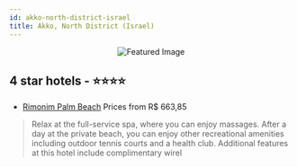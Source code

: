 ```yaml
---
id: akko-north-district-israel
title: Akko, North District (Israel)
---
```


<center><img src="https://i.travelapi.com/hotels/1000000/910000/901300/901284/ca0129f1_z.jpg" alt="Featured Image" /></center>


##  4 star hotels - ⭐️⭐️⭐️⭐️

-    [Rimonim Palm Beach](https://us.hurb.com/hotels/akko/rimonim-palm-beach-JNP-JP842863?cmp=18055) Prices from R$ 663,85
   > Relax at the full-service spa, where you can enjoy massages. After a day at the private beach, you can enjoy other recreational amenities including outdoor tennis courts and a health club. Additional features at this hotel include complimentary wirel

